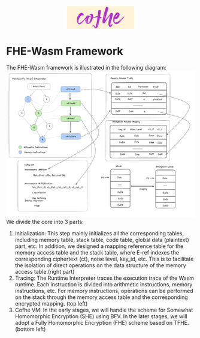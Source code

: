 <div align=center>
<img src="./assets/logo.png" width="180">
</div>

# FHE-Wasm Framework
The FHE-Wasm framework is illustrated in the following diagram:
![framework](./assets/framework.png)
We divide the core into 3 parts:
1.	Initialization: This step mainly initializes all the corresponding tables, including memory table, stack table, code table, global data (plaintext) part, etc. In addition, we designed a mapping reference table for the memory access table and the stack table, where E-ref indexes the corresponding ciphertext (ct), noise level, key_id, etc. This is to facilitate the isolation of direct operations on the data structure of the memory access table.(right part)
2.	Tracing: The Runtime Interpreter traces the execution trace of the Wasm runtime. Each instruction is divided into arithmetic instructions, memory instructions, etc. For memory instructions, operations can be performed on the stack through the memory access table and the corresponding encrypted mapping. (top left)
3.	Cofhe VM: In the early stages, we will handle the scheme for Somewhat Homomorphic Encryption (SHE) using BFV. In the later stages, we will adopt a Fully Homomorphic Encryption (FHE) scheme based on TFHE. (bottom left)